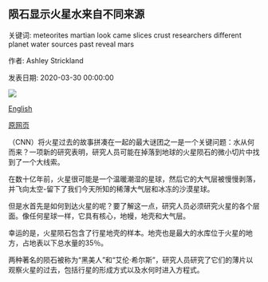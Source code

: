 ## 陨石显示火星水来自不同来源

关键词: meteorites martian look came slices crust researchers different planet water sources past reveal mars

作者: Ashley Strickland

发表日期: 2020-03-30 00:00:00

![](https://cdn.cnn.com/cnnnext/dam/assets/181115180646-08-mars-best-moments-pia13163-super-tease.jpg)

[English](Meteorites%20reveal%20that%20Martian%20water%20came%20from%20different%20sources.md)

[原网页](https://edition.cnn.com/2020/03/30/world/mars-water-reservoirs-scn/index.html)

（CNN）将火星过去的故事拼凑在一起的最大谜团之一是一个关键问题：水从何而来？一项新的研究表明，研究人员可能在掉落到地球的火星陨石的微小切片中找到了一个大线索。

在数十亿年前，火星很可能是一个温暖潮湿的星球，然后它的大气层被慢慢剥落，并飞向太空-留下了我们今天所知的稀薄大气层和冰冻的沙漠星球。

但是水首先是如何到达火星的呢？要了解这一点，研究人员必须研究火星的各个层面。像任何星球一样，它具有核心，地幔，地壳和大气层。

幸运的是，火星陨石包含了行星地壳的样本。地壳也是最大的水库位于火星的地方，占地表以下总水量的35％。

两种著名的陨石被称为“黑美人”和“艾伦·希尔斯”，研究人员研究了它们的薄片以观察火星的过去，包括行星的形成方式以及水何时进入方程式。